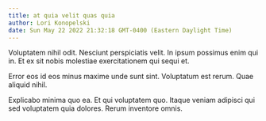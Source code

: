 ```yaml
---
title: at quia velit quas quia
author: Lori Konopelski
date: Sun May 22 2022 21:32:18 GMT-0400 (Eastern Daylight Time)
---
```

Voluptatem nihil odit. Nesciunt perspiciatis velit. In ipsum possimus enim qui in. Et ex sit nobis molestiae exercitationem qui sequi et.

 Error eos id eos minus maxime unde sunt sint. Voluptatum est rerum. Quae aliquid nihil.

 Explicabo minima quo ea. Et qui voluptatem quo. Itaque veniam adipisci qui sed voluptatem quia dolores. Rerum inventore omnis.